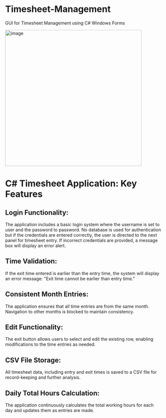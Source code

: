 # Timesheet-Management
GUI for Timesheet Management using C# Windows Forms

<img width="437" alt="image" src="https://github.com/user-attachments/assets/ba98ddee-8e5a-40da-8a8c-3cd5eda91efc">

# C# Timesheet Application: Key Features

## Login Functionality:
The application includes a basic login system where the username is set to user and the password to password. No database is used for authentication but if the credentials are entered correctly, the user is directed to the next panel for timesheet entry. If incorrect credentials are provided, a message box will display an error alert.

## Time Validation:
If the exit time entered is earlier than the entry time, the system will display an error message: "Exit time cannot be earlier than entry time."

## Consistent Month Entries:
The application ensures that all time entries are from the same month. Navigation to other months is blocked to maintain consistency.

## Edit Functionality:
The exit button allows users to select and edit the existing row, enabling modifications to the time entries as needed.

## CSV File Storage:
All timesheet data, including entry and exit times is saved to a CSV file for record-keeping and further analysis.

## Daily Total Hours Calculation:
The application continuously calculates the total working hours for each day and updates them as entries are made.

